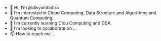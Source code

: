- 👋 Hi, I’m @divyambohra
- 👀 I’m interested in Cloud Computing, Data Structure and Algorithms and Quantum Computing.
- 🌱 I’m currently learning Clou Computing and DSA.
- 💞️ I’m looking to collaborate on ...
- 📫 How to reach me ...

<!---
divyamofficial97/divyamofficial97 is a ✨ special ✨ repository because its `README.md` (this file) appears on your GitHub profile.
You can click the Preview link to take a look at your changes.
--->

